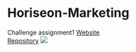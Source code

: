 # Horiseon-Marketing
Challenge assignment1
[Website](https://alphacenturai001.github.io/Horiseon-Marketing/)
<br />
[Repository](https://github.com/Alphacenturai001/Horiseon-Marketing)
![](alphacenturai001.github.io_Horiseon-Marketing_.png)
